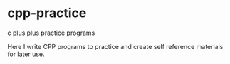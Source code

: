 # cpp-practice
c plus plus practice programs

Here I write CPP programs to practice and create self reference materials for later use.
